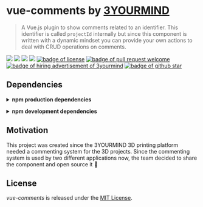 # vue-comments by [3YOURMIND](https://www.3yourmind.com/)

> A Vue.js plugin to show comments related to an identifier. This identifier is called `projectId` internally but since this component is written with a
> dynamic mindset you can provide your own actions to deal with CRUD operations
> on comments.

<a href="https://travis-ci.org/3YOURMIND/vue-comments"><img src="https://travis-ci.org/3YOURMIND/vue-comments.svg?branch=master" /></a>
<a href="https://www.npmjs.com/package/@3yourmind/vue-comments"><img src="https://img.shields.io/npm/v/@3yourmind/vue-comments.svg" /></a>
<a href="https://www.npmjs.com/package/@3yourmind/vue-comments"><img src="https://img.shields.io/npm/dt/@3yourmind/vue-comments.svg" /></a>
<img src="https://img.shields.io/badge/code_style-prettier-ff69b4.svg" />
<a href="./License.md"><img src="https://img.shields.io/github/license/3YOURMIND/vue-comments.svg" alt="badge of license" /></a>
<a href="https://github.com/3YOURMIND/vue-comments/pulls"><img src="https://img.shields.io/badge/PR-welcome-green.svg" alt="badge of pull request welcome" /></a>
<a href="https://www.3yourmind.com/career"><img src="https://img.shields.io/badge/3YOURMIND-Hiring-brightgreen.svg" alt="badge of hiring advertisement of 3yourmind" /></a>
<a href="https://github.com/3YOURMIND/vue-comments/stargazers"><img src="https://img.shields.io/github/stars/3YOURMIND/vue-comments.svg?style=social&label=Stars" alt="badge of github star" /></a>

## Dependencies

<p><details>
  <summary><b>npm production dependencies</b></summary>

| Dependency    | Version |
| ------------- | ------- |
| vue-clickaway | ^2.1.0  |
| vuex          | ^3.0.1  |

</details></p>

<p><details>
  <summary><b>npm development dependencies</b></summary>

| Dependency    | Version |
| ------------- | ------- |
| node-sass     | ^4.7.2  |
| poi           | ^9.5.5  |
| sass-loader   | ^6.0.6  |
| vue-clickaway | ^2.1.0  |
| vuex          | ^3.0.1  |

</details></p>

## Motivation

This project was created since the 3YOURMIND 3D printing platform needed a
commenting system for the 3D projects. Since the commenting system is used by
two different applications now, the team decided to share the component and open
source it 🤘

## License

_vue-comments_ is released under the [MIT License](./LICENSE).
